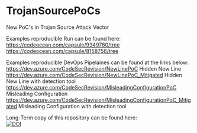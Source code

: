# TrojanSourcePoCs
New PoC's in Trojan Source Attack Vector

Examples reproducible Run can be found here:<br>
https://codeocean.com/capsule/9349780/tree <br>
https://codeocean.com/capsule/8158756/tree

Examples reproducible DevOps Pipelaines can be found at the links below:
https://dev.azure.com/CodeSecRevision/NewLinePoC Hidden New Line
https://dev.azure.com/CodeSecRevision/NewLinePoC_Mitigated Hidden New Line with detection tool
https://dev.azure.com/CodeSecRevision/MisleadingConfigurationPoC Misleading Configuration
https://dev.azure.com/CodeSecRevision/MisleadingConfigurationPoC_Mitigated Misleading Configuration with detection tool

Long-Term copy of this repository can be found here:<br>
[![DOI](https://zenodo.org/badge/DOI/10.5281/zenodo.6560571.svg)](https://doi.org/10.5281/zenodo.6560571)
